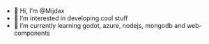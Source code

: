 - 👋 Hi, I’m @Mijdax
- 👀 I’m interested in developing cool stuff
- 🌱 I’m currently learning godot, azure, nodejs, mongodb and web-components
